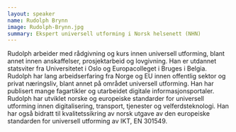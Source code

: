 ```yaml
---
layout: speaker
name: Rudolph Brynn
image: Rudolph-Brynn.jpg
summary: Ekspert universell utforming i Norsk helsenett (NHN)
---
```


Rudolph arbeider med rådgivning og kurs innen universell utforming, blant annet innen anskaffelser, prosjektarbeid og lovgivning. Han er utdannet statsviter fra Universitetet i Oslo og Europacolleget i Bruges i Belgia. Rudolph har lang arbeidserfaring fra Norge og EU innen offentlig sektor og privat næringsliv, blant annet på området universell utforming. Han har publisert mange fagartikler og utarbeidet digitale informasjonsportaler. Rudolph har utviklet norske og europeiske standarder for universell utforming innen digitalisering, transport, tjenester og velferdsteknologi. Han har også bidratt til kvalitetssikring av norsk utgave av den europeiske standarden for universell utforming av IKT, EN 301549.
